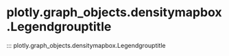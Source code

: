 # plotly.graph_objects.densitymapbox.Legendgrouptitle

::: plotly.graph_objects.densitymapbox.Legendgrouptitle
